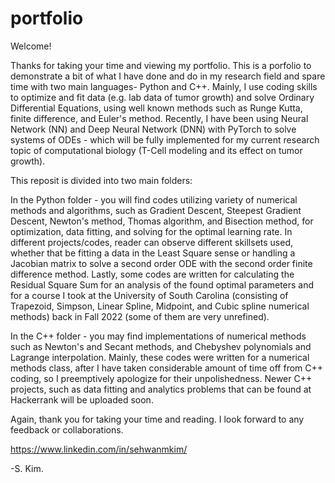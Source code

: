 # portfolio

Welcome!

Thanks for taking your time and viewing my portfolio. This is a porfolio to demonstrate a bit of
what I have done and do in my research field and spare time with two main languages- Python and C++.
Mainly, I use coding skills to optimize and fit data (e.g. lab data of tumor growth)
and solve Ordinary Differential Equations, using well known methods such as Runge Kutta, finite difference, 
and Euler's method. Recently, I have been using Neural Network (NN) and Deep Neural Network (DNN) 
with PyTorch to solve systems of ODEs - which will be fully implemented for my current research topic
of computational biology (T-Cell modeling and its effect on tumor growth).

This reposit is divided into two main folders:

In the Python folder -  you will find codes utilizing variety of numerical methods and algorithms, such as 
Gradient Descent, Steepest Gradient Descent, Newton's method, Thomas algorithm, and Bisection method, 
for optimization, data fitting, and solving for the optimal learning rate. In different projects/codes,
reader can observe different skillsets used, whether that be fitting a data in the Least Square sense or
handling a Jacobian matrix to solve a second order ODE with the second order finite difference method. Lastly,
some codes are written for calculating the Residual Square Sum for an analysis of the found optimal parameters and
for a course I took at the University of South Carolina (consisting of Trapezoid, Simpson, Linear Spline, Midpoint, and 
Cubic spline numerical methods) back in Fall 2022 (some of them are very unrefined).

In the C++ folder - you may find implementations of numerical methods such as Newton's and Secant methods, and Chebyshev polynomials and Lagrange
interpolation. Mainly, these codes were written for a numerical methods class,
after I have taken considerable amount of time off from C++ coding, so I preemptively apologize for their unpolishedness. Newer C++ projects,
such as data fitting and analytics problems that can be found at Hackerrank will be uploaded soon. 

Again, thank you for taking your time and reading. I look forward to any feedback or collaborations.

https://www.linkedin.com/in/sehwanmkim/

-S. Kim.
